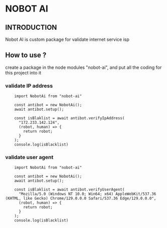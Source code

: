 # NOBOT AI

## INTRODUCTION

Nobot AI is custom package for validate internet service isp

## How to use ?

create a package in the node modules "nobot-ai", and put all the coding for this project into it

### validate IP address

```javascript{
    import NobotAi from "nobot-ai"

    const antibot = new NobotAi();
    await antibot.setup();

    const isBlaklist = await antibot.verifyIpAddress(
      "172.233.142.124",
      (robot, human) => {
        return robot;
      }
    );
    console.log(isBlacklist)
```

### validate user agent

```javascript{
    import NobotAi from "nobot-ai"

    const antibot = new NobotAi();
    await antibot.setup();

    const isBlaklist = await antibot.verifyUserAgent(
      "Mozilla/5.0 (Windows NT 10.0; Win64; x64) AppleWebKit/537.36 (KHTML, like Gecko) Chrome/129.0.0.0 Safari/537.36 Edge/129.0.0.0",
      (robot, human) => {
        return robot;
      }
    );
    console.log(isBlacklist)
```
